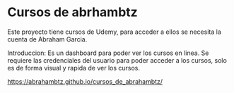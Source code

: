 # Cursos de abrhambtz
Este proyecto tiene cursos de Udemy, para acceder a ellos se necesita la cuenta de Abraham Garcia.

Introduccion:
Es un dashboard para poder ver los cursos en linea. Se requiere las credenciales del usuario para poder acceder a los cursos, solo es de forma visual y rapida de ver los cursos. 

https://abrahambtz.github.io/cursos_de_abrahambtz/
